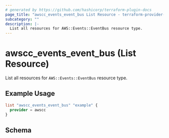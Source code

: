 ```yaml
---
# generated by https://github.com/hashicorp/terraform-plugin-docs
page_title: "awscc_events_event_bus List Resource - terraform-provider-awscc"
subcategory: ""
description: |-
  List all resources for AWS::Events::EventBus resource type.
---
```


# awscc_events_event_bus (List Resource)

List all resources for `AWS::Events::EventBus` resource type.

## Example Usage

```terraform
list "awscc_events_event_bus" "example" {
  provider = awscc
}
```

<!-- schema generated by tfplugindocs -->
## Schema
